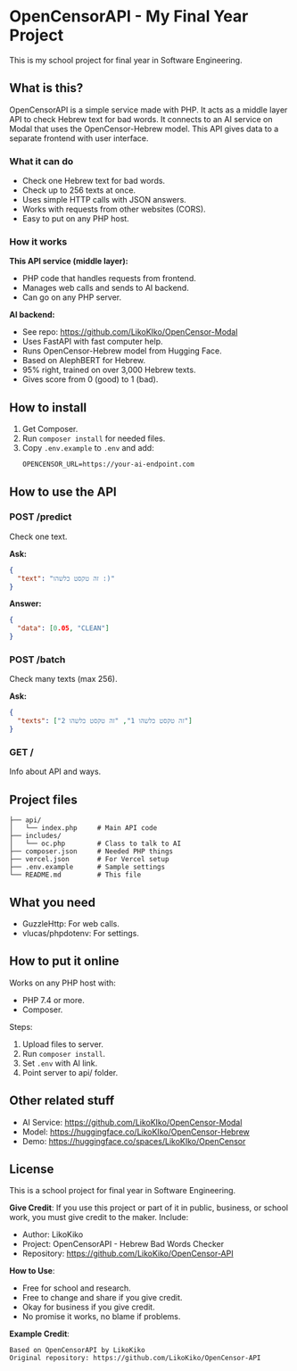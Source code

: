 # OpenCensorAPI - My Final Year Project

This is my school project for final year in Software Engineering.

## What is this?

OpenCensorAPI is a simple service made with PHP. It acts as a middle layer API to check Hebrew text for bad words. It connects to an AI service on Modal that uses the OpenCensor-Hebrew model. This API gives data to a separate frontend with user interface.

### What it can do

- Check one Hebrew text for bad words.
- Check up to 256 texts at once.
- Uses simple HTTP calls with JSON answers.
- Works with requests from other websites (CORS).
- Easy to put on any PHP host.

### How it works

**This API service (middle layer):**
- PHP code that handles requests from frontend.
- Manages web calls and sends to AI backend.
- Can go on any PHP server.

**AI backend:**
- See repo: https://github.com/LikoKIko/OpenCensor-Modal
- Uses FastAPI with fast computer help.
- Runs OpenCensor-Hebrew model from Hugging Face.
- Based on AlephBERT for Hebrew.
- 95% right, trained on over 3,000 Hebrew texts.
- Gives score from 0 (good) to 1 (bad).

## How to install

1. Get Composer.
2. Run `composer install` for needed files.
3. Copy `.env.example` to `.env` and add:
   ```
   OPENCENSOR_URL=https://your-ai-endpoint.com
   ```

## How to use the API

### POST /predict
Check one text.

**Ask:**
```json
{
  "text": "זה טקסט כלשהו :)"
}
```

**Answer:**
```json
{
  "data": [0.05, "CLEAN"]
}
```

### POST /batch
Check many texts (max 256).

**Ask:**
```json
{
  "texts": ["זה טקסט כלשהו 1", "זה טקסט כלשהו 2"]
}
```

### GET /
Info about API and ways.

## Project files

```
├── api/
│   └── index.php     # Main API code
├── includes/
│   └── oc.php        # Class to talk to AI
├── composer.json     # Needed PHP things
├── vercel.json       # For Vercel setup
├── .env.example      # Sample settings
└── README.md         # This file
```

## What you need

- GuzzleHttp: For web calls.
- vlucas/phpdotenv: For settings.

## How to put it online

Works on any PHP host with:
- PHP 7.4 or more.
- Composer.

Steps:
1. Upload files to server.
2. Run `composer install`.
3. Set `.env` with AI link.
4. Point server to api/ folder.

## Other related stuff

- AI Service: https://github.com/LikoKIko/OpenCensor-Modal
- Model: https://huggingface.co/LikoKIko/OpenCensor-Hebrew
- Demo: https://huggingface.co/spaces/LikoKIko/OpenCensor

## License

This is a school project for final year in Software Engineering.

**Give Credit**: If you use this project or part of it in public, business, or school work, you must give credit to the maker. Include:

- Author: LikoKiko
- Project: OpenCensorAPI - Hebrew Bad Words Checker
- Repository: https://github.com/LikoKiko/OpenCensor-API

**How to Use**:
- Free for school and research.
- Free to change and share if you give credit.
- Okay for business if you give credit.
- No promise it works, no blame if problems.

**Example Credit**:
```
Based on OpenCensorAPI by LikoKiko
Original repository: https://github.com/LikoKiko/OpenCensor-API
```